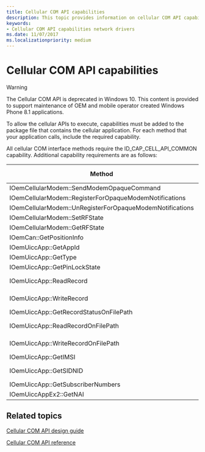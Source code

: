 ```yaml
---
title: Cellular COM API capabilities
description: This topic provides information on cellular COM API capabilities.
keywords:
- Cellular COM API capabilities network drivers
ms.date: 11/07/2017
ms.localizationpriority: medium
---
```


# Cellular COM API capabilities

> [!WARNING]
> The Cellular COM API is deprecated in Windows 10. This content is provided to support maintenance of OEM and mobile operator created Windows Phone 8.1 applications.

To allow the cellular APIs to execute, capabilities must be added to the package file that contains the cellular application. For each method that your application calls, include the required capability.

All cellular COM interface methods require the ID_CAP_CELL_API_COMMON capability. Additional capability requirements are as follows:

| Method | Capabilities in addition to ID_CAP_CELL_API_COMMON |
| --- | --- |
| IOemCellularModem::SendModemOpaqueCommand | ID_CAP_CELL_API_OEM_PASSTHROUGH | 
| IOemCellularModem::RegisterForOpaqueModemNotifications | ID_CAP_CELL_API_OEM_PASSTHROUGH |
| IOemCellularModem::UnRegisterForOpaqueModemNotifications | ID_CAP_CELL_API_OEM_PASSTHROUGH |
| IOemCellularModem::SetRFState | ID_CAP_CELL_API_OEM_PASSTHROUGH | 
| IOemCellularModem::GetRFState | ID_CAP_CELL_API_OEM_PASSTHROUGH |
| IOemCan::GetPositionInfo | ID_CAP_CELL_API_LOCATION |
| IOemUiccApp::GetAppId | ID_CAP_CELL_API_UICC |
| IOemUiccApp::GetType | ID_CAP_CELL_API_UICC |
| IOemUiccApp::GetPinLockState | ID_CAP_CELL_API_UICC |
| IOemUiccApp::ReadRecord | ID_CAP_CELL_API_UICC, ID_CAP_CELL_API_UICC_LOWLEVEL |
| IOemUiccApp::WriteRecord | ID_CAP_CELL_API_UICC, ID_CAP_CELL_API_UICC_LOWLEVEL |
| IOemUiccApp::GetRecordStatusOnFilePath | ID_CAP_CELL_API_UICC |
| IOemUiccApp::ReadRecordOnFilePath | ID_CAP_CELL_API_UICC, ID_CAP_CELL_API_UICC_LOWLEVEL |
| IOemUiccApp::WriteRecordOnFilePath | ID_CAP_CELL_API_UICC, ID_CAP_CELL_API_UICC_LOWLEVEL |
| IOemUiccApp::GetIMSI | ID_CAP_CELL_API_UICC |
| IOemUiccApp::GetSIDNID | ID_CAP_CELL_API_UICC, ID_CAP_CELL_API_UICC_LOWLEVEL |
| IOemUiccApp::GetSubscriberNumbers | ID_CAP_CELL_API_UICC |
| IOemUiccAppEx2::GetNAI | ID_CAP_CELL_API_UICC |

## Related topics

[Cellular COM API design guide](cellular-com-api-design-guide.md)

[Cellular COM API reference](/previous-versions/windows/hardware/cellular/dn946508(v=vs.85))
